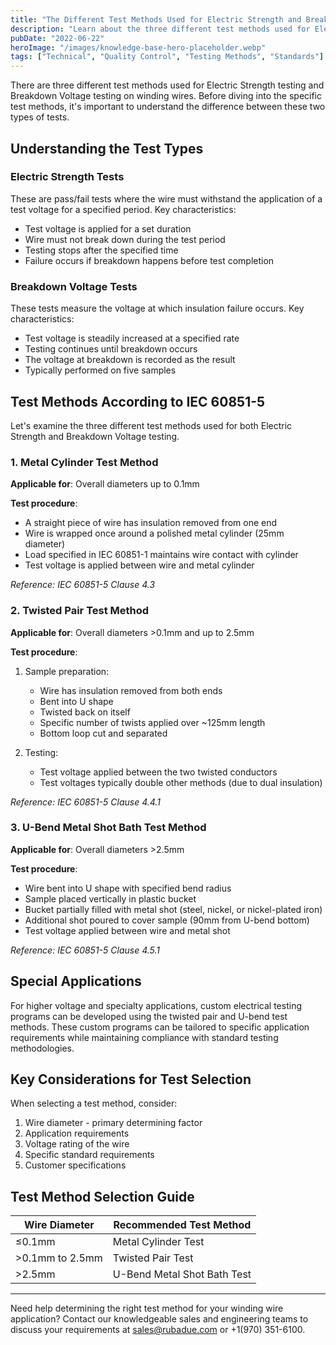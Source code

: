 ```yaml
---
title: "The Different Test Methods Used for Electric Strength and Breakdown Voltage Testing on Winding Wires"
description: "Learn about the three different test methods used for Electric Strength and Breakdown Voltage testing on winding wires, including when to use each method based on wire size."
pubDate: "2022-06-22"
heroImage: "/images/knowledge-base-hero-placeholder.webp"
tags: ["Technical", "Quality Control", "Testing Methods", "Standards"]
---
```


There are three different test methods used for Electric Strength testing and Breakdown Voltage testing on winding wires. Before diving into the specific test methods, it's important to understand the difference between these two types of tests.

## Understanding the Test Types

### Electric Strength Tests
These are pass/fail tests where the wire must withstand the application of a test voltage for a specified period. Key characteristics:
- Test voltage is applied for a set duration
- Wire must not break down during the test period
- Testing stops after the specified time
- Failure occurs if breakdown happens before test completion

### Breakdown Voltage Tests
These tests measure the voltage at which insulation failure occurs. Key characteristics:
- Test voltage is steadily increased at a specified rate
- Testing continues until breakdown occurs
- The voltage at breakdown is recorded as the result
- Typically performed on five samples

## Test Methods According to IEC 60851-5

Let's examine the three different test methods used for both Electric Strength and Breakdown Voltage testing.

### 1. Metal Cylinder Test Method
**Applicable for**: Overall diameters up to 0.1mm

**Test procedure**:
- A straight piece of wire has insulation removed from one end
- Wire is wrapped once around a polished metal cylinder (25mm diameter)
- Load specified in IEC 60851-1 maintains wire contact with cylinder
- Test voltage is applied between wire and metal cylinder

*Reference: IEC 60851-5 Clause 4.3*

### 2. Twisted Pair Test Method
**Applicable for**: Overall diameters >0.1mm and up to 2.5mm

**Test procedure**:
1. Sample preparation:
   - Wire has insulation removed from both ends
   - Bent into U shape
   - Twisted back on itself
   - Specific number of twists applied over ~125mm length
   - Bottom loop cut and separated

2. Testing:
   - Test voltage applied between the two twisted conductors
   - Test voltages typically double other methods (due to dual insulation)

*Reference: IEC 60851-5 Clause 4.4.1*

### 3. U-Bend Metal Shot Bath Test Method
**Applicable for**: Overall diameters >2.5mm

**Test procedure**:
- Wire bent into U shape with specified bend radius
- Sample placed vertically in plastic bucket
- Bucket partially filled with metal shot (steel, nickel, or nickel-plated iron)
- Additional shot poured to cover sample (90mm from U-bend bottom)
- Test voltage applied between wire and metal shot

*Reference: IEC 60851-5 Clause 4.5.1*

## Special Applications

For higher voltage and specialty applications, custom electrical testing programs can be developed using the twisted pair and U-bend test methods. These custom programs can be tailored to specific application requirements while maintaining compliance with standard testing methodologies.

## Key Considerations for Test Selection

When selecting a test method, consider:
1. Wire diameter - primary determining factor
2. Application requirements
3. Voltage rating of the wire
4. Specific standard requirements
5. Customer specifications

## Test Method Selection Guide

| Wire Diameter | Recommended Test Method |
|--------------|------------------------|
| ≤0.1mm | Metal Cylinder Test |
| >0.1mm to 2.5mm | Twisted Pair Test |
| >2.5mm | U-Bend Metal Shot Bath Test |

---

Need help determining the right test method for your winding wire application? Contact our knowledgeable sales and engineering teams to discuss your requirements at sales@rubadue.com or +1(970) 351-6100. 